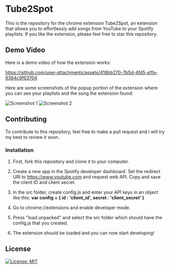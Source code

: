 # Tube2Spot

This is the repository for the chrome extension Tube2Spot, an extension that allows you to effortlessly add songs from YouTube to your Spotify playlists. 
If you like the extension, please feel free to star this repository.

## Demo Video

Here is a demo video of how the extension works:

https://github.com/user-attachments/assets/418bb270-7b5d-4fd5-a1fa-9384c9f63704


Here are some screenshots of the popup portion of the extension where you can see your playlists and the song the extension found:

![Screenshot 1](https://github.com/user-attachments/assets/7c4d465f-08cf-410e-8b1a-54b0f7a4310b)
![Screenshot 2](https://github.com/user-attachments/assets/84ea3fcb-732f-4f86-a886-aaeada088c9a)

## Contributing 

To contribute to this repository, feel free to make a pull request and I will try my best to review it soon.

### Installation 

1. First, fork this repository and clone it to your computer.
2. Create a new app in the Spotify developer dashboard. Set the redirect URI to https://www.youtube.com and request web API. Copy and save the client ID and client secret.
3. In the src folder, create config.js and enter your API keys in an object like this:
    **var config = {
    id : 'client_id',
    secret : 'client_secret'
  }**
  
4. Go to chrome://extensions and enable developer mode.
5. Press "load unpacked" and select the src folder which should have the config.js that you created.
6. The extension should be loaded and you can now start developing!

## License
[![License: MIT](https://img.shields.io/badge/License-MIT-yellow.svg)](https://opensource.org/licenses/MIT)
